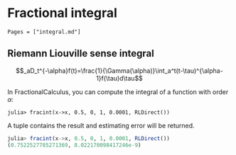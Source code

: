 # Fractional integral

```@contents
Pages = ["integral.md"]
```

## Riemann Liouville sense integral

```math
_aD_t^{-\alpha}f(t)=\frac{1}{\Gamma(\alpha)}\int_a^t(t-\tau)^{\alpha-1}f(\tau)d\tau
```
In FractionalCalculus, you can compute the integral of a function with order $\alpha$:

```julia-repl
julia> fracint(x->x, 0.5, 0, 1, 0.0001, RLDirect())
```

A tuple contains the result and estimating error will be returned.

```julia
julia> fracint(x->x, 0.5, 0, 1, 0.0001, RLDirect())
(0.7522527785271369, 8.022170098417246e-9)
```